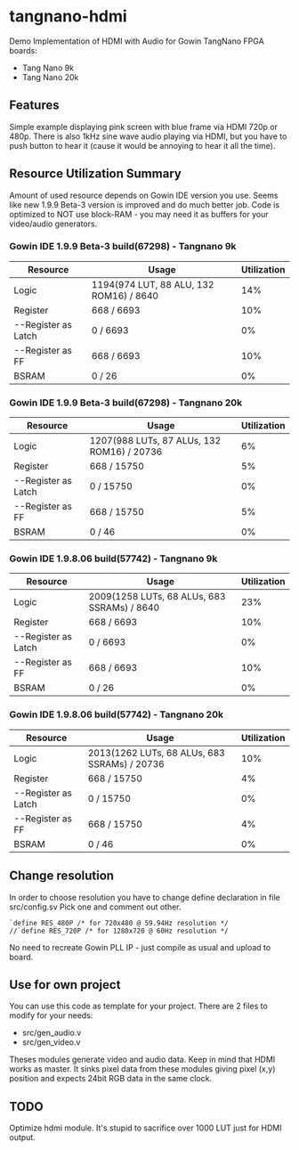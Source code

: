 # tangnano-hdmi
Demo Implementation of HDMI with Audio for Gowin TangNano FPGA boards:
* Tang Nano 9k
* Tang Nano 20k

## Features 

Simple example displaying pink screen with blue frame via HDMI 720p or 480p.
There is also 1kHz sine wave audio playing via HDMI, but you have to push button to hear it (cause it would be annoying to hear it all the time).

## Resource Utilization Summary

Amount of used resource depends on Gowin IDE version you use. Seems like new 1.9.9 Beta-3 version is improved and do much better job. Code is optimized to NOT use block-RAM - you may need it as buffers for your video/audio generators.

### Gowin IDE 1.9.9 Beta-3 build(67298) - Tangnano 9k

|Resource|Usage|Utilization|
|---|---|---|
|Logic|1194(974 LUT, 88 ALU, 132 ROM16) / 8640|14%|
|Register|668 / 6693|10%|
|  --Register as Latch|0 / 6693|0%|
|  --Register as FF|668 / 6693|10%|
|BSRAM|0 / 26|0%|

### Gowin IDE 1.9.9 Beta-3 build(67298) - Tangnano 20k

|Resource|Usage|Utilization|
|---|---|---|
|Logic|1207(988 LUTs, 87 ALUs, 132 ROM16) / 20736|6%|
|Register|668 / 15750|5%|
|  --Register as Latch|0 / 15750|0%|
|  --Register as FF|668 / 15750|5%|
|BSRAM|0 / 46|0%|

### Gowin IDE 1.9.8.06 build(57742) - Tangnano 9k

|Resource|Usage|Utilization|
|---|---|---|
|Logic|2009(1258 LUTs, 68 ALUs, 683 SSRAMs) / 8640|23%|
|Register|668 / 6693|10%|
|  --Register as Latch|0 / 6693|0%|
|  --Register as FF|668 / 6693|10%|
|BSRAM|0 / 26|0%|

### Gowin IDE 1.9.8.06 build(57742) - Tangnano 20k

|Resource|Usage|Utilization|
|---|---|---|
|Logic|2013(1262 LUTs, 68 ALUs, 683 SSRAMs) / 20736|10%|
|Register|668 / 15750|4%|
|  --Register as Latch|0 / 15750|0%|
|  --Register as FF|668 / 15750|4%|
|BSRAM|0 / 46|0%|


## Change resolution

In order to choose resolution you have to change define declaration in file src/config.sv
Pick one and comment out other.

```
`define RES_480P /* for 720x480 @ 59.94Hz resolution */
//`define RES_720P /* for 1280x720 @ 60Hz resolution */
```

No need to recreate Gowin PLL IP - just compile as usual and upload to board.

## Use for own project

You can use this code as template for your project. There are 2 files to modify for your needs:

* src/gen_audio.v
* src/gen_video.v

Theses modules generate video and audio data. Keep in mind that HDMI works as master. It sinks pixel data from these modules giving pixel (x,y) position and expects 24bit RGB data in the same clock.

## TODO

Optimize hdmi module. It's stupid to sacrifice over 1000 LUT just for HDMI output.


